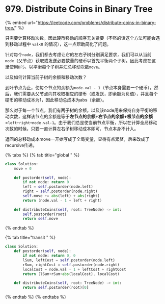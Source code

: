 # 979. Distribute Coins in Binary Tree

{% embed url="https://leetcode.com/problems/distribute-coins-in-binary-tree/" %}

只需要计算移动次数，因此硬币移动的顺序无关紧要（不然的话这个方法可能会遇到移动过程中 `val<0` 的情况），这一点帮助简化了问题。

针对每个`node`，我们都去考虑让它的左右子树分别满足要求，我们可以从当前`node`（父节点）获取或发送必要数量的硬币以首先平衡两个子树。因此考虑在这里使用`DFS`，以平衡每个子树并汇总移动次数`move`。

以及如何计算当前子树的余额和移动次数？

到叶节点为止，使每个节点的余额为`node.val - 1`（节点本身需要一个硬币）。然后，我们需要从父节点向其收取相应的硬币（或发送，即余额为负值），并且每个硬币的移动成本为1，因此移动总成本为abs（余额）。

那么对于每一个节点，我们有两子树的余额，以及该node用来保持自身平衡的移动次数，这样该节点的余额是等于**左节点的余额+右节点的余额+根节点的余额**=`left+right+node.val-1`。由于我们总是使当前节点平衡，所以在计算全局移动次数的时候，只要一直计算左右子树移动成本即可，节点本身不计入。

返回的总移动成本move一开始写成了全局变量，显得有点累赘，后来改成了recursive传递。

{% tabs %}
{% tab title="global <move>" %}
```python
class Solution:
    move = 0
    
    def postorder(self, node):
        if not node: return 0
        left = self.postorder(node.left)
        right = self.postorder(node.right)
        self.move += abs(left) + abs(right)
        return (node.val - 1 + left + right)
    
    def distributeCoins(self, root: TreeNode) -> int:        
        self.postorder(root)
        return self.move
```
{% endtab %}

{% tab title="transit <move>" %}
```python
class Solution:
    def postorder(self, node):
        if not node: return 0, 0
        lSum, leftCost = self.postorder(node.left)
        rSum, rightCost = self.postorder(node.right)
        localCost = node.val - 1 + leftCost + rightCost
        return (lSum+rSum+abs(localCost), localCost)
    
    def distributeCoins(self, root: TreeNode) -> int: 
        return self.postorder(root)[0]
```
{% endtab %}
{% endtabs %}

